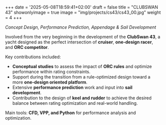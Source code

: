 +++
date = '2025-05-08T18:59:41+02:00'
draft = false
title = "CLUBSWAN 43"
showonlyimage = true
image = "img/projects/cs43/cs43_00.jpg"
weight = 4
+++

*Concept Design, Performance Prediction, Appendage & Sail Development*

<!--more-->

Involved from the very beginning in the development of the **ClubSwan 43**, a yacht designed as the perfect intersection of **cruiser**, **one-design racer**, and **ORC competitor**.

Key contributions included:
*	**Conceptual studies** to assess the impact of **ORC rules** and optimize performance within rating constraints.
*	Support during the transition from a rule-optimized design toward a more **one-design oriented platform**.
*	Extensive **performance prediction** work and input into **sail development**.
*	Contribution to the design of **keel and rudder** to achieve the desired balance between rating optimization and real-world handling.

Main tools: **CFD, VPP, and Python** for performance analysis and optimization.
